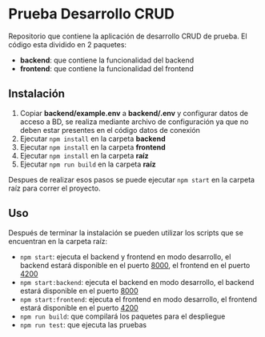 # Prueba Desarrollo CRUD

Repositorio que contiene la aplicación de desarrollo CRUD de prueba. El código esta dividido en 2 paquetes:

- **backend**: que contiene la funcionalidad del backend
- **frontend**: que contiene la funcionalidad del frontend

## Instalación

1. Copiar **backend/example.env** a **backend/.env** y configurar datos de acceso a BD, se realiza mediante archivo de configuración ya que no deben estar presentes en el código datos de conexión
2. Ejecutar `npm install` en la carpeta **backend**
3. Ejecutar `npm install` en la carpeta **frontend**
4. Ejecutar `npm install` en la carpeta **raíz**
5. Ejecutar `npm run build` en la carpeta **raíz**

Despues de realizar esos pasos se puede ejecutar `npm start` en la carpeta raíz para correr el proyecto.

## Uso

Después de terminar la instalación se pueden utilizar los scripts que se encuentran en la carpeta raíz:

- `npm start`: ejecuta el backend y frontend en modo desarrollo, el backend estará disponible en el puerto [8000](http://localhost:8000), el frontend en el puerto [4200](http://localhost:4200)
- `npm start:backend`: ejecuta el backend en modo desarrollo, el backend estará disponible en el puerto [8000](http://localhost:8000)
- `npm start:frontend`: ejecuta el frontend en modo desarrollo, el frontend estará disponible en el puerto [4200](http://localhost:4200)
- `npm run build`: que compilará los paquetes para el despliegue
- `npm run test`: que ejecuta las pruebas